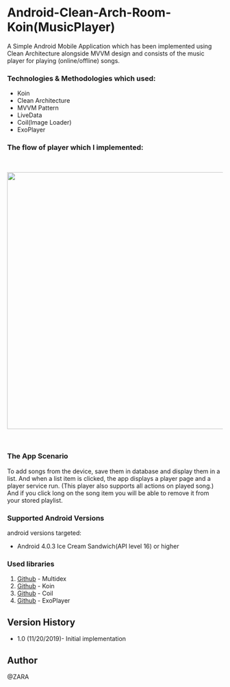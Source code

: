 # Android-Clean-Arch-Room-Koin(MusicPlayer)

A Simple Android Mobile Application which has been implemented using Clean Architecture alongside MVVM design
and consists of the music player for playing (online/offline) songs.


### Technologies & Methodologies which used:

- Koin
- Clean Architecture
- MVVM Pattern
- LiveData
- Coil(Image Loader)
- ExoPlayer


### The flow of player which I implemented:

<br>
<p align="center">
  <img src="https://github.com/ZahraHeydari/MusicPlayer/blob/master/diagram.png" width="600"/>
</p>
<br>


### The App Scenario

To add songs from the device, save them in database and display them in a list. And when a list item
is clicked, the app displays a player page and a player service run. (This player also supports all actions on played song.)
And if you click long on the song item you will be able to remove it from your stored playlist.


### Supported Android Versions

android versions targeted:

- Android 4.0.3 Ice Cream Sandwich(API level 16) or higher


### Used libraries

1. [Github](https://github.com/casidiablo/multidex) - Multidex
2. [Github](https://github.com/InsertKoinIO/koin) - Koin
3. [Github](https://github.com/coil-kt/coil) - Coil
4. [Github](https://github.com/google/ExoPlayer) - ExoPlayer


## Version History

* 1.0 (11/20/2019)- Initial implementation


## Author
@ZARA
